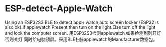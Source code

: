 # ESP-detect-Apple-Watch
Using an ESP32S3 BLE to detect apple watch,auto screen locker (ESP32 is also ok).If applewatch Present then turn on the light.Else turn off the light and lock the computer screen.
用ESP32S3检测applewatch 如果检测到则开灯 否则关灯 同时给电脑锁屏。采用BLE扫描applewatch的Manufacturer数据包。
